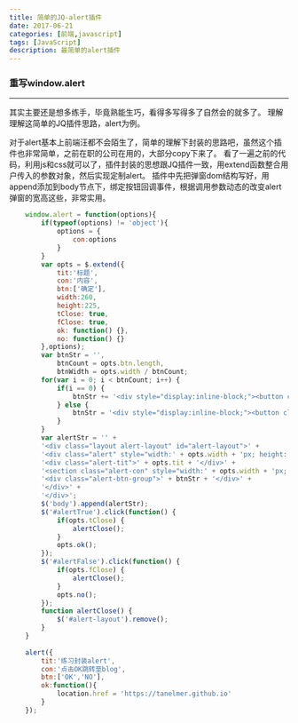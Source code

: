 ```yaml
---
title: 简单的JQ-alert插件
date: 2017-06-21
categories: [前端,javascript]
tags: [JavaScript]
description: 最简单的alert插件
---
```

### 重写window.alert
***
其实主要还是想多练手，毕竟熟能生巧，看得多写得多了自然会的就多了。
理解理解这简单的JQ插件思路，alert为例。
<!-- more -->
对于alert基本上前端汪都不会陌生了，简单的理解下封装的思路吧，虽然这个插件也非常简单，之前在职的公司在用的，大部分copy下来了。
看了一遍之前的代码，利用js和css就可以了，插件封装的思想跟JQ插件一致，用extend函数整合用户传入的参数对象，然后实现定制alert。
插件中先把弹窗dom结构写好，用append添加到body节点下，绑定按钮回调事件，根据调用参数动态的改变alert弹窗的宽高这些，非常实用。
```javascript
	window.alert = function(options){
		if(typeof(options) != 'object'){
			options = {
				con:options
			}
		}
		var opts = $.extend({
			tit:'标题',
			con:'内容',
			btn:['确定'],
			width:260,
			height:225,
			tClose: true, 
			fClose: true, 
			ok: function() {}, 
			no: function() {} 
		},options);
		var btnStr = '',
			btnCount = opts.btn.length,
			btnWidth = opts.width / btnCount;
		for(var i = 0; i < btnCount; i++) {
			if(i == 0) {
				btnStr += '<div style="display:inline-block;"><button class="alert-btn trueBtn" id="alertTrue" style="width:' + btnWidth + 'px;">' + opts.btn[i] + '</button></div >';
			} else {
				btnStr = '<div style="display:inline-block;"><button class="alert-btn falseBtn" id="alertFalse" style="width:' + btnWidth + 'px;">' + opts.btn[i] + '</button></div >' + btnStr;
			}
		}
	 	var alertStr = '' +
		'<div class="layout alert-layout" id="alert-layout">' +
		'<div class="alert" style="width:' + opts.width + 'px; height:' + opts.height + 'px;">' +
		'<div class="alert-tit">' + opts.tit + '</div>' +
		'<section class="alert-con" style="width:' + opts.width + 'px; height:' + (opts.height-65) + 'px;">' + opts.con + '</section>' +
		'<div class="alert-btn-group">' + btnStr + '</div>' +
		'</div>' +
		'</div>';
		$('body').append(alertStr);
		$('#alertTrue').click(function() {
			if(opts.tClose) {
				alertClose();
			}
			opts.ok();
		});
		$('#alertFalse').click(function() {
			if(opts.fClose) {
				alertClose();
			}
			opts.no();
		});
		function alertClose() {
			$('#alert-layout').remove();
		}
	}
	
	alert({
		tit:'练习封装alert',
		con:'点击OK跳转至blog',
		btn:['OK','NO'],
		ok:function(){
			location.href = 'https://tanelmer.github.io'
		}
	});
```